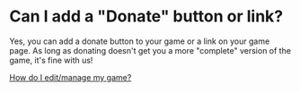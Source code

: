 # Can I add a "Donate" button or link?

Yes, you can add a donate button to your game or a link on your game page. As long as donating doesn't get you a more "complete" version of the game, it's fine with us!

[How do I edit/manage my game?](/edit-game/index.md)
